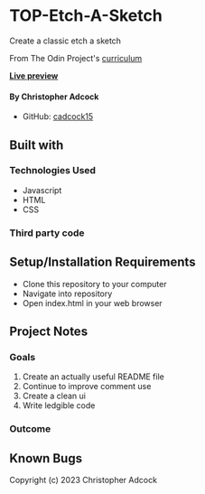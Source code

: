 # TOP-Etch-A-Sketch

Create a classic etch a sketch

From The Odin Project's [curriculum](https://www.theodinproject.com/)

[**Live preview**](https://cadcock15.github.io/TOP-Etch-A-Sketch)

#### By **Christopher Adcock**
* GitHub: [cadcock15](https://github.com/cadcock15)

## Built with

### Technologies Used

* Javascript
* HTML
* CSS

### Third party code

## Setup/Installation Requirements

* Clone this repository to your computer
* Navigate into repository
* Open index.html in your web browser

## Project Notes

### Goals

1. Create an actually useful README file
2. Continue to improve comment use
3. Create a clean ui
4. Write ledgible code

### Outcome

## Known Bugs

Copyright (c) 2023 Christopher Adcock